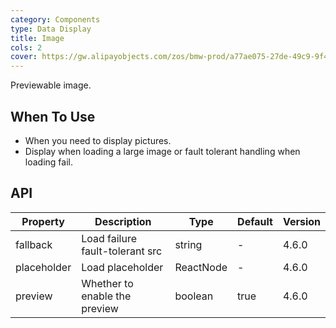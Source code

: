 ```yaml
---
category: Components
type: Data Display
title: Image
cols: 2
cover: https://gw.alipayobjects.com/zos/bmw-prod/a77ae075-27de-49c9-9f44-a505f2be07fa.svg
---
```


Previewable image.

## When To Use

- When you need to display pictures.
- Display when loading a large image or fault tolerant handling when loading fail.

## API

| Property    | Description                     | Type      | Default | Version |
| ----------- | ------------------------------- | --------- | ------- | ------- |
| fallback    | Load failure fault-tolerant src | string    | -       | 4.6.0   |
| placeholder | Load placeholder                | ReactNode | -       | 4.6.0   |
| preview     | Whether to enable the preview   | boolean   | true    | 4.6.0   |
